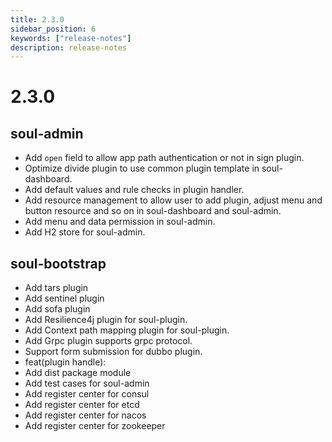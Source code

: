 ```yaml
---
title: 2.3.0
sidebar_position: 6
keywords: ["release-notes"]
description: release-notes
---
```

# 2.3.0

## soul-admin

- Add `open` field to allow app path authentication or not in sign plugin.
- Optimize divide plugin to use common plugin template in soul-dashboard.
- Add default values and rule checks in plugin handler.
- Add resource management to allow user to add plugin, adjust menu and button resource and so on in soul-dashboard and soul-admin.
- Add menu and data permission in soul-admin.
- Add H2 store for soul-admin.

## soul-bootstrap

- Add tars plugin
- Add sentinel plugin
- Add sofa plugin
- Add Resilience4j plugin for soul-plugin.
- Add Context path mapping plugin for soul-plugin.
- Add Grpc plugin supports grpc protocol.
- Support form submission for dubbo plugin.
- feat(plugin handle):
- Add dist package module
- Add test cases for soul-admin
- Add register center for consul
- Add register center for etcd
- Add register center for nacos
- Add register center for zookeeper
